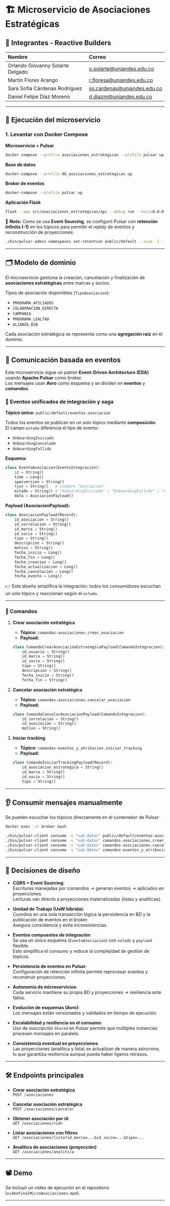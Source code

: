 # 🏗️ Microservicio de Asociaciones Estratégicas

## 👥 Integrantes - Reactive Builders

| Nombre | Correo |
| :--- | :--- |
| Orlando Giovanny Solarte Delgado | o.solarte@uniandes.edu.co |
| Martín Flores Arango | r.floresa@uniandes.edu.co |
| Sara Sofía Cárdenas Rodríguez | ss.cardenas@uniandes.edu.co |
| Daniel Felipe Díaz Moreno | d.diazm@uniandes.edu.co |

---

## 🚀 Ejecución del microservicio

### 1. Levantar con Docker Compose

**Microservicio + Pulsar**
```bash
docker compose --profile asociaciones_estrategicas --profile pulsar up --force-recreate --build
```

**Base de datos**
```bash
docker-compose --profile db_asociaciones_estrategicas up
```

**Broker de eventos**
```bash
docker-compose --profile pulsar up
```

**Aplicación Flask**
```bash
flask --app src/asociaciones_estrategicas/api --debug run --host=0.0.0.0 --port=5000
```

📌 **Nota:** Como se usa **Event Sourcing**, se configuró Pulsar con **retención infinita (-1)** en los tópicos para permitir el *replay* de eventos y reconstrucción de proyecciones:
```bash
./bin/pulsar-admin namespaces set-retention public/default --size -1 --time -1
```

---

## 🗂️ Modelo de dominio

El microservicio gestiona la creación, cancelación y finalización de **asociaciones estratégicas** entre marcas y socios.  

Tipos de asociación disponibles (`TipoAsociacion`):  
- `PROGRAMA_AFILIADOS`  
- `COLABORACION_DIRECTA`  
- `CAMPANIA`  
- `PROGRAMA_LEALTAD`  
- `ALIANZA_B2B`  

Cada asociación estratégica se representa como una **agregación raíz** en el dominio.

---

## 📡 Comunicación basada en eventos

Este microservicio sigue un patrón **Event-Driven Architecture (EDA)** usando **Apache Pulsar** como broker.  
Los mensajes usan **Avro** como esquema y se dividen en **eventos** y **comandos**.

### 🔔 Eventos unificados de integración y saga

**Tópico único:** `public/default/eventos-asociacion`  

Todos los eventos se publican en un solo tópico mediante **composición**.  
El campo `estado` diferencia el tipo de evento:  

- `OnboardingIniciado`  
- `OnboardingCancelado`  
- `OnboardingFallido`  

**Esquema:**
```python
class EventoAsociacion(EventoIntegracion):
    id = String()
    time = Long()
    specversion = String()
    type = String()   # siempre "Asociacion"
    estado = String() # "OnboardingIniciado" | "OnboardingFallido" | "OnboardingCancelado"
    data = AsociacionPayload()
```

**Payload (AsociacionPayload):**
```python
class AsociacionPayload(Record):
    id_asociacion = String()
    id_correlacion = String()
    id_marca = String()
    id_socio = String()
    tipo = String()
    descripcion = String()
    motivo = String()
    fecha_inicio = Long()
    fecha_fin = Long()
    fecha_creacion = Long()
    fecha_actualizacion = Long()
    fecha_cancelacion = Long()
    fecha_evento = Long()
```

👉 Este diseño simplifica la integración: todos los consumidores escuchan un solo tópico y reaccionan según el `estado`.  

---

### 📩 Comandos

1. **Crear asociación estratégica**  
   - **Tópico:** `comandos-asociaciones.crear_asociacion`  
   - **Payload:**
   ```python
   class ComandoCrearAsociacionEstrategicaPayload(ComandoIntegracion):
       id_usuario = String()
       id_marca = String()
       id_socio = String()
       tipo = String()
       descripcion = String()
       fecha_inicio = String()
       fecha_fin = String()
   ```

2. **Cancelar asociación estratégica**  
   - **Tópico:** `comandos-asociaciones.cancelar_asociacion`  
   - **Payload:**
   ```python
   class ComandoCancelarAsociacionPayload(ComandoIntegracion):
       id_correlacion = String()
       id_asociacion = String()
       motivo = String()
   ```

3. **Iniciar tracking**  
   - **Tópico:** `comandos-eventos_y_atribucion.iniciar_tracking`  
   - **Payload:**
   ```python
   class ComandoIniciarTrackingPayload(Record):
       id_asociacion_estrategica = String()
       id_marca = String()
       id_socio = String()
       tipo = String()
   ```

---

## 👂 Consumir mensajes manualmente

Se pueden escuchar los tópicos directamente en el contenedor de Pulsar:

```bash
docker exec -it broker bash

./bin/pulsar-client consume -s "sub-datos" public/default/eventos-asociacion -n 0
./bin/pulsar-client consume -s "sub-datos" comandos-asociaciones.crear_asociacion -n 0
./bin/pulsar-client consume -s "sub-datos" comandos-asociaciones.cancelar_asociacion -n 0
./bin/pulsar-client consume -s "sub-datos" comandos-eventos_y_atribucion.iniciar_tracking -n 0
```

---

## 🧩 Decisiones de diseño

- **CQRS + Event Sourcing**:  
  Escrituras manejadas por comandos → generan eventos → aplicados en proyecciones.  
  Lecturas van directo a proyecciones materializadas (listas y analíticas).  

- **Unidad de Trabajo (UoW híbrida)**:  
  Coordina en una sola transacción lógica la persistencia en BD y la publicación de eventos en el broker.  
  Asegura consistencia y evita inconsistencias.  

- **Eventos compuestos de integración**:  
  Se usa un único esquema (`EventoAsociacion`) con `estado` y `payload` flexible.  
  Esto simplifica el consumo y reduce la complejidad de gestión de tópicos.  

- **Persistencia de eventos en Pulsar**:  
  Configuración de retención infinita permite reprocesar eventos y reconstruir proyecciones.  

- **Autonomía de microservicios**:  
  Cada servicio mantiene su propia BD y proyecciones → resiliencia ante fallos.  

- **Evolución de esquemas (Avro)**:  
  Los mensajes están versionados y validados en tiempo de ejecución.  

- **Escalabilidad y resiliencia en el consumo**:  
  Uso de suscripción `Shared` en Pulsar permite que múltiples instancias procesen mensajes en paralelo.  

- **Consistencia eventual en proyecciones**:  
  Las proyecciones (analítica y lista) se actualizan de manera asíncrona, lo que garantiza resiliencia aunque pueda haber ligeros retrasos.

---

## 🛠️ Endpoints principales

- **Crear asociación estratégica**  
  `POST /asociaciones`  

- **Cancelar asociación estratégica**  
  `POST /asociaciones/cancelar`  

- **Obtener asociación por id**  
  `GET /asociaciones/<id>`  

- **Listar asociaciones con filtros**  
  `GET /asociaciones/lista?id_marca=...&id_socio=...&tipo=...`  

- **Analítica de asociaciones (proyección)**  
  `GET /asociaciones/analitica`  

---

## 📽️ Demo

Se incluyó un video de ejecución en el repositorio (`videoFinalMicroAsociaciones.mp4`).

---
